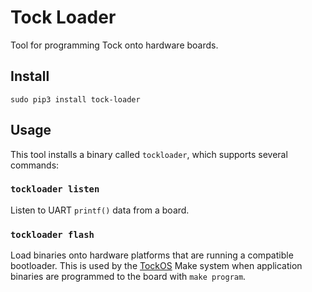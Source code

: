 Tock Loader
===========

Tool for programming Tock onto hardware boards.

Install
-------

```
sudo pip3 install tock-loader
```

Usage
-----

This tool installs a binary called `tockloader`, which supports several commands:

### `tockloader listen`

Listen to UART `printf()` data from a board.

### `tockloader flash`

Load binaries onto hardware platforms that are running a compatible bootloader.
This is used by the [TockOS](https://github.com/helena-project/tock) Make system
when application binaries are programmed to the board with `make program`.
